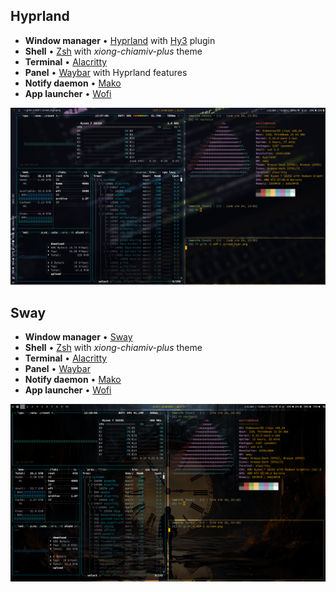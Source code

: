 ## Hyprland

- **Window manager** • [Hyprland](https://github.com/hyprwm/Hyprland) with [Hy3](https://github.com/outfoxxed/hy3) plugin
- **Shell** • [Zsh](https://www.zsh.org) with *xiong-chiamiv-plus* theme
- **Terminal** • [Alacritty](https://github.com/alacritty/alacritty)
- **Panel** • [Waybar](https://github.com/Alexays/Waybar) with Hyprland features
- **Notify daemon** • [Mako](https://github.com/emersion/mako)
- **App launcher** • [Wofi](https://sr.ht/~scoopta/wofi/)

![Hyprland wm screenshot](media/screen_hypr.png)

## Sway

- **Window manager** • [Sway](https://github.com/swaywm/sway)
- **Shell** • [Zsh](https://www.zsh.org) with *xiong-chiamiv-plus* theme
- **Terminal** • [Alacritty](https://github.com/alacritty/alacritty)
- **Panel** • [Waybar](https://github.com/Alexays/Waybar)
- **Notify daemon** • [Mako](https://github.com/emersion/mako)
- **App launcher** • [Wofi](https://sr.ht/~scoopta/wofi/)

![Sway wm screenshot](media/screen_sway.png)

